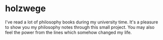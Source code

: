 # holzwege
I've read a lot of philosophy books during my university time. It's a pleasure to show you my philosophy notes through this small project. You may also feel the power from the lines which somehow changed my life. 
